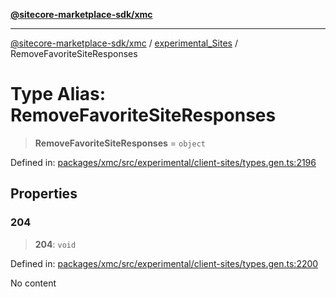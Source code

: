 [**@sitecore-marketplace-sdk/xmc**](../../../../README.md)

***

[@sitecore-marketplace-sdk/xmc](../../../../README.md) / [experimental\_Sites](../README.md) / RemoveFavoriteSiteResponses

# Type Alias: RemoveFavoriteSiteResponses

> **RemoveFavoriteSiteResponses** = `object`

Defined in: [packages/xmc/src/experimental/client-sites/types.gen.ts:2196](https://github.com/Sitecore/marketplace-sdk/blob/main/packages/xmc/src/experimental/client-sites/types.gen.ts#L2196)

## Properties

### 204

> **204**: `void`

Defined in: [packages/xmc/src/experimental/client-sites/types.gen.ts:2200](https://github.com/Sitecore/marketplace-sdk/blob/main/packages/xmc/src/experimental/client-sites/types.gen.ts#L2200)

No content
